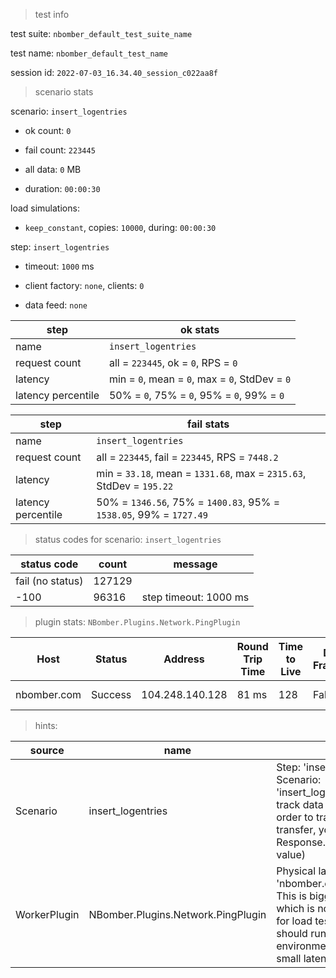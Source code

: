> test info

test suite: `nbomber_default_test_suite_name`

test name: `nbomber_default_test_name`

session id: `2022-07-03_16.34.40_session_c022aa8f`

> scenario stats

scenario: `insert_logentries`

  - ok count: `0`

  - fail count: `223445`

  - all data: `0` MB

  - duration: `00:00:30`

load simulations:

  - `keep_constant`, copies: `10000`, during: `00:00:30`

step: `insert_logentries`

  - timeout: `1000` ms

  - client factory: `none`, clients: `0`

  - data feed: `none`

|step|ok stats|
|---|---|
|name|`insert_logentries`|
|request count|all = `223445`, ok = `0`, RPS = `0`|
|latency|min = `0`, mean = `0`, max = `0`, StdDev = `0`|
|latency percentile|50% = `0`, 75% = `0`, 95% = `0`, 99% = `0`|


|step|fail stats|
|---|---|
|name|`insert_logentries`|
|request count|all = `223445`, fail = `223445`, RPS = `7448.2`|
|latency|min = `33.18`, mean = `1331.68`, max = `2315.63`, StdDev = `195.22`|
|latency percentile|50% = `1346.56`, 75% = `1400.83`, 95% = `1538.05`, 99% = `1727.49`|


> status codes for scenario: `insert_logentries`

|status code|count|message|
|---|---|---|
|fail (no status)|127129||
|-100|96316|step timeout: 1000 ms|


> plugin stats: `NBomber.Plugins.Network.PingPlugin`

|Host|Status|Address|Round Trip Time|Time to Live|Don't Fragment|Buffer Size|
|---|---|---|---|---|---|---|
|nbomber.com|Success|104.248.140.128|81 ms|128|False|32 bytes|


> hints:

|source|name|hint|
|---|---|---|
|Scenario|insert_logentries|Step: 'insert_logentries' in Scenario: 'insert_logentries' didn't track data transfer. In order to track data transfer, you should use Response.Ok(sizeInBytes: value)|
|WorkerPlugin|NBomber.Plugins.Network.PingPlugin|Physical latency to host: 'nbomber.com' is '81'. This is bigger than 2ms which is not appropriate for load testing. You should run your test in an environment with very small latency|
